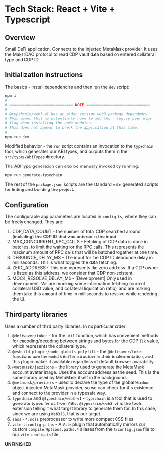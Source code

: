 # Tech Stack: React + Vite + Typescript

## Overview

Small DeFi application. Connects to the injected MetaMask provider. It uses the MakerDAO protocol to read CDP vault data based on entered collateral type and CDP ID.

## Initialization instructions

The basics - install dependencies and then run the `dev` script:

```bash
npm i
#
# ============================= NOTE =============================
#
# @typehcain/web3-v1 has an older version web3 package dependency
# This means that we potentially have to add the --legacy-peer-deps
# flag when installing the node modules.
# This does not appear to break the application at this time.
#
npm run dev
```

Modified behavior - the `run` script contains an invocation to the `typechain` tool, which generates our ABI types, and outputs them in the `src/types/abiTypes` directory.

The ABI type generation can also be manually invoked by running:

```bash
npm run generate-typechain
```

The rest of the `package.json` scripts are the standard `vite` generated scripts for linting and building the project.

## Configuration

The configurable app parameters are located in `config.ts`, where they can be freely changed. They are:

1. CDP_DATA_COUNT - the number of total CDP searched around (including) the CDP ID that was entered in the input
2. MAX_CONCURRENT_RPC_CALLS - Fetching of CDP data is done in batches, to limit the waiting for the RPC calls. This represents the maximum amount of RPC calls that will be batched together at one time.
3. DEBOUNCE_DELAY_MS - The input for the CDP ID debounce delay in milliseconds. This is what toggles the data fetching.
4. ZERO_ADDRESS - This one represents the zero address. If a CDP owner is listed as this address, we consider that CDP non-existent.
5. MOCK_RESOLVE_DELAY_MS - [Development] Only used in development. We are mocking some information fetching (current collateral USD value, and collateral liquidation ratio), and are making them take this amount of time in milliseconds to resolve while rendering the UI.

## Third party libraries

Uses a number of third party libraries. In no particular order:

1. `@defisaver/token` - for the `util` function, which has convenient methods for encoding/decoding between strings and bytes for the CDP `ilk` value, which represents the collateral type.
2. `@esbuild-plugins/node-globals-polyfill` - the `@defisaver/token` functions use the `NodeJS` `Buffer` structure in their implementation, and this plugin makes it available regardless of default browser availability.
3. `@metamask/jazzicons` - the library used to generate the MetaMask account avatar image. Uses the account address as the seed. This is the same library used by MetaMask itself in the background.
4. `@metamask/providers` - used to declare the type of the global `Window` object injected MetaMask provider, so we can check for it's existence and connect to the provider in a typesafe way.
5. `typechain` and `@typechain/web3-v1` - `typechain` is a tool that is used to generate types for us from ABIs. `@typechain/web3-v1` is the tools extension telling it what target library to generate them for. In this case, since we are using `Web3JS`, that is our target.
6. `sass` - `*.scss` preprocessor to write more compact CSS files.
7. `vite-tsconfig-paths` - A `Vite` plugin that automatically mirrors our custom `compilerOptions.paths.*` aliases from the `tsconfig.json` file to our `vite.config.ts` file.

**UNFINISHED**
